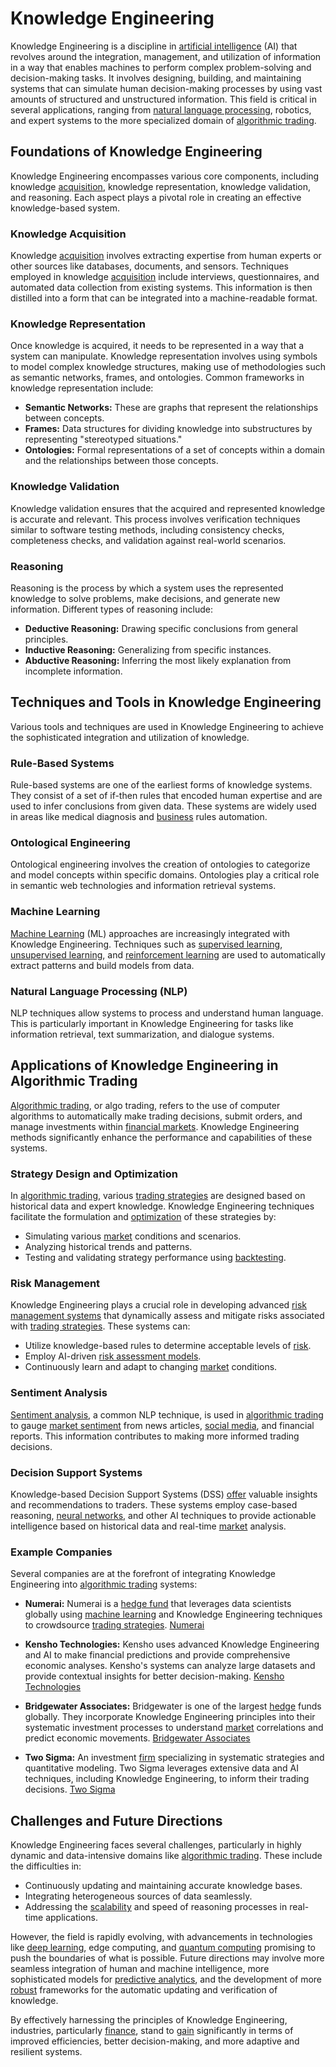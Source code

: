 # Knowledge Engineering

Knowledge Engineering is a discipline in [artificial intelligence](../a/artificial_intelligence_in_trading.md) (AI) that revolves around the integration, management, and utilization of information in a way that enables machines to perform complex problem-solving and decision-making tasks. It involves designing, building, and maintaining systems that can simulate human decision-making processes by using vast amounts of structured and unstructured information. This field is critical in several applications, ranging from [natural language processing](../n/natural_language_processing_(nlp)_in_trading.md), robotics, and expert systems to the more specialized domain of [algorithmic trading](../a/accountability.md).

## Foundations of Knowledge Engineering

Knowledge Engineering encompasses various core components, including knowledge [acquisition](../a/acquisition.md), knowledge representation, knowledge validation, and reasoning. Each aspect plays a pivotal role in creating an effective knowledge-based system.

### Knowledge Acquisition
Knowledge [acquisition](../a/acquisition.md) involves extracting expertise from human experts or other sources like databases, documents, and sensors. Techniques employed in knowledge [acquisition](../a/acquisition.md) include interviews, questionnaires, and automated data collection from existing systems. This information is then distilled into a form that can be integrated into a machine-readable format.

### Knowledge Representation
Once knowledge is acquired, it needs to be represented in a way that a system can manipulate. Knowledge representation involves using symbols to model complex knowledge structures, making use of methodologies such as semantic networks, frames, and ontologies. Common frameworks in knowledge representation include:
- **Semantic Networks:** These are graphs that represent the relationships between concepts.
- **Frames:** Data structures for dividing knowledge into substructures by representing "stereotyped situations."
- **Ontologies:** Formal representations of a set of concepts within a domain and the relationships between those concepts.

### Knowledge Validation
Knowledge validation ensures that the acquired and represented knowledge is accurate and relevant. This process involves verification techniques similar to software testing methods, including consistency checks, completeness checks, and validation against real-world scenarios.

### Reasoning
Reasoning is the process by which a system uses the represented knowledge to solve problems, make decisions, and generate new information. Different types of reasoning include:
- **Deductive Reasoning:** Drawing specific conclusions from general principles.
- **Inductive Reasoning:** Generalizing from specific instances.
- **Abductive Reasoning:** Inferring the most likely explanation from incomplete information.

## Techniques and Tools in Knowledge Engineering

Various tools and techniques are used in Knowledge Engineering to achieve the sophisticated integration and utilization of knowledge.

### Rule-Based Systems
Rule-based systems are one of the earliest forms of knowledge systems. They consist of a set of if-then rules that encoded human expertise and are used to infer conclusions from given data. These systems are widely used in areas like medical diagnosis and [business](../b/business.md) rules automation.

### Ontological Engineering
Ontological engineering involves the creation of ontologies to categorize and model concepts within specific domains. Ontologies play a critical role in semantic web technologies and information retrieval systems.

### Machine Learning
[Machine Learning](../m/machine_learning.md) (ML) approaches are increasingly integrated with Knowledge Engineering. Techniques such as [supervised learning](../s/supervised_learning.md), [unsupervised learning](../u/unsupervised_learning.md), and [reinforcement learning](../r/reinforcement_learning.md) are used to automatically extract patterns and build models from data.

### Natural Language Processing (NLP)
NLP techniques allow systems to process and understand human language. This is particularly important in Knowledge Engineering for tasks like information retrieval, text summarization, and dialogue systems.

## Applications of Knowledge Engineering in Algorithmic Trading

[Algorithmic trading](../a/accountability.md), or algo trading, refers to the use of computer algorithms to automatically make trading decisions, submit orders, and manage investments within [financial markets](../f/financial_market.md). Knowledge Engineering methods significantly enhance the performance and capabilities of these systems.

### Strategy Design and Optimization
In [algorithmic trading](../a/accountability.md), various [trading strategies](../t/trading_strategies.md) are designed based on historical data and expert knowledge. Knowledge Engineering techniques facilitate the formulation and [optimization](../o/optimization.md) of these strategies by:
- Simulating various [market](../m/market.md) conditions and scenarios.
- Analyzing historical trends and patterns.
- Testing and validating strategy performance using [backtesting](../b/backtesting.md).

### Risk Management
Knowledge Engineering plays a crucial role in developing advanced [risk management systems](../r/risk_management_systems.md) that dynamically assess and mitigate risks associated with [trading strategies](../t/trading_strategies.md). These systems can:
- Utilize knowledge-based rules to determine acceptable levels of [risk](../r/risk.md).
- Employ AI-driven [risk assessment models](../r/risk_assessment_models.md).
- Continuously learn and adapt to changing [market](../m/market.md) conditions.

### Sentiment Analysis
[Sentiment analysis](../s/sentiment_analysis.md), a common NLP technique, is used in [algorithmic trading](../a/accountability.md) to gauge [market sentiment](../m/market_sentiment.md) from news articles, [social media](../s/social_media.md), and financial reports. This information contributes to making more informed trading decisions.

### Decision Support Systems
Knowledge-based Decision Support Systems (DSS) [offer](../o/offer.md) valuable insights and recommendations to traders. These systems employ case-based reasoning, [neural networks](../n/neural_networks_in_trading.md), and other AI techniques to provide actionable intelligence based on historical data and real-time [market](../m/market.md) analysis.

### Example Companies
Several companies are at the forefront of integrating Knowledge Engineering into [algorithmic trading](../a/accountability.md) systems:

- **Numerai:** Numerai is a [hedge fund](../h/hedge_fund.md) that leverages data scientists globally using [machine learning](../m/machine_learning.md) and Knowledge Engineering techniques to crowdsource [trading strategies](../t/trading_strategies.md). [Numerai](https://numer.ai/)

- **Kensho Technologies:** Kensho uses advanced Knowledge Engineering and AI to make financial predictions and provide comprehensive economic analyses. Kensho's systems can analyze large datasets and provide contextual insights for better decision-making. [Kensho Technologies](https://www.kensho.com/)

- **Bridgewater Associates:** Bridgewater is one of the largest [hedge](../h/hedge.md) funds globally. They incorporate Knowledge Engineering principles into their systematic investment processes to understand [market](../m/market.md) correlations and predict economic movements. [Bridgewater Associates](https://www.bridgewater.com/)

- **Two Sigma:** An investment [firm](../f/firm.md) specializing in systematic strategies and quantitative modeling. Two Sigma leverages extensive data and AI techniques, including Knowledge Engineering, to inform their trading decisions. [Two Sigma](https://www.twosigma.com/)

## Challenges and Future Directions

Knowledge Engineering faces several challenges, particularly in highly dynamic and data-intensive domains like [algorithmic trading](../a/accountability.md). These include the difficulties in:
- Continuously updating and maintaining accurate knowledge bases.
- Integrating heterogeneous sources of data seamlessly.
- Addressing the [scalability](../s/scalability.md) and speed of reasoning processes in real-time applications.
  
However, the field is rapidly evolving, with advancements in technologies like [deep learning](../d/deep_learning.md), edge computing, and [quantum computing](../q/quantum_computing_in_trading.md) promising to push the boundaries of what is possible. Future directions may involve more seamless integration of human and machine intelligence, more sophisticated models for [predictive analytics](../p/predictive_analytics.md), and the development of more [robust](../r/robust.md) frameworks for the automatic updating and verification of knowledge.

By effectively harnessing the principles of Knowledge Engineering, industries, particularly [finance](../f/finance.md), stand to [gain](../g/gain.md) significantly in terms of improved efficiencies, better decision-making, and more adaptive and resilient systems.